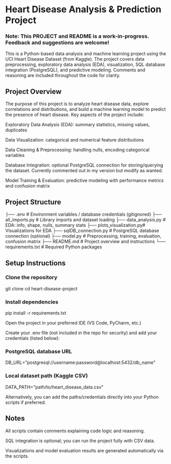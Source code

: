# Heart Disease Analysis & Prediction Project

### Note: This PROJECT and README is a work-in-progress. Feedback and suggestions are welcome!

This is a Python-based data analysis and machine learning project using the UCI Heart Disease Dataset (from Kaggle).
The project covers data preprocessing, exploratory data analysis (EDA), visualization, SQL database integration (PostgreSQL), and predictive modeling.
Comments and reasoning are included throughout the code for clarity.

## Project Overview

The purpose of this project is to analyze heart disease data, explore correlations and distributions, and build a machine learning model to predict the presence of heart disease.
Key aspects of the project include:

Exploratory Data Analysis (EDA): summary statistics, missing values, duplicates

Data Visualization: categorical and numerical feature distributions

Data Cleaning & Preprocessing: handling nulls, encoding categorical variables

Database Integration: optional PostgreSQL connection for storing/querying the dataset. Currently commented out in my version but modify as wanted.

Model Training & Evaluation: predictive modeling with performance metrics and confusion matrix

## Project Structure
├── .env                  # Environment variables / database credentials (gitignored)
├── all_imports.py        # Library imports and dataset loading
├── data_analysis.py      # EDA: info, shape, nulls, summary stats
├── plots_visualization.py# Visualizations for EDA
├── sqlDB_connection.py   # PostgreSQL database connection (optional)
├── model.py              # Preprocessing, training, evaluation, confusion matrix
├── README.md             # Project overview and instructions
└── requirements.txt      # Required Python packages

## Setup Instructions

### Clone the repository

git clone <repo-url>
cd heart-disease-project


### Install dependencies

pip install -r requirements.txt


Open the project in your preferred IDE (VS Code, PyCharm, etc.)

Create your .env file (not included in the repo for security) and add your credentials (listed below):

### PostgreSQL database URL
DB_URL="postgresql://username:password@localhost:5432/db_name"

### Local dataset path (Kaggle CSV)
DATA_PATH="path/to/heart_disease_data.csv"


Alternatively, you can add the paths/credentials directly into your Python scripts if preferred.

## Notes

All scripts contain comments explaining code logic and reasoning.

SQL integration is optional; you can run the project fully with CSV data.

Visualizations and model evaluation results are generated automatically via the scripts.

